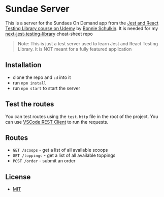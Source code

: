 # Sundae Server

This is a server for the Sundaes On Demand app from the [Jest and React Testing Library course on Udemy](https://www.udemy.com/course/react-testing-library/) by [Bonnie Schulkin](https://www.udemy.com/user/bonnie-schulkin/). It is needed for my [next-jest-testing-library](https://github.com/emanuelefavero/next-jest-testing-library) cheat-sheet repo

> Note: This is just a test server used to learn Jest and React Testing Library. It is NOT meant for a fully featured application

## Installation

- clone the repo and `cd` into it
- run `npm install`
- run `npm start` to start the server

## Test the routes

You can test routes using the `test.http` file in the root of the project. You can use [VSCode REST Client](https://marketplace.visualstudio.com/items?itemName=humao.rest-client) to run the requests.

## Routes

- `GET /scoops` - get a list of all available scoops
- `GET /toppings` - get a list of all available toppings
- `POST /order` - submit an order

## License

- [MIT](LICENSE.md)
